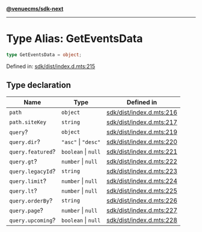 [**@venuecms/sdk-next**](../Index.md)

***

# Type Alias: GetEventsData

```ts
type GetEventsData = object;
```

Defined in: [sdk/dist/index.d.mts:215](https://github.com/venuecms/sdk/blob/fbf02bcc9fd4a34da75d81536c54bdc995edf6c4/packages/sdk/dist/index.d.mts#L215)

## Type declaration

| Name | Type | Defined in |
| ------ | ------ | ------ |
| <a id="path"></a> `path` | `object` | [sdk/dist/index.d.mts:216](https://github.com/venuecms/sdk/blob/fbf02bcc9fd4a34da75d81536c54bdc995edf6c4/packages/sdk/dist/index.d.mts#L216) |
| `path.siteKey` | `string` | [sdk/dist/index.d.mts:217](https://github.com/venuecms/sdk/blob/fbf02bcc9fd4a34da75d81536c54bdc995edf6c4/packages/sdk/dist/index.d.mts#L217) |
| <a id="query"></a> `query`? | `object` | [sdk/dist/index.d.mts:219](https://github.com/venuecms/sdk/blob/fbf02bcc9fd4a34da75d81536c54bdc995edf6c4/packages/sdk/dist/index.d.mts#L219) |
| `query.dir`? | `"asc"` \| `"desc"` | [sdk/dist/index.d.mts:220](https://github.com/venuecms/sdk/blob/fbf02bcc9fd4a34da75d81536c54bdc995edf6c4/packages/sdk/dist/index.d.mts#L220) |
| `query.featured`? | `boolean` \| `null` | [sdk/dist/index.d.mts:221](https://github.com/venuecms/sdk/blob/fbf02bcc9fd4a34da75d81536c54bdc995edf6c4/packages/sdk/dist/index.d.mts#L221) |
| `query.gt`? | `number` \| `null` | [sdk/dist/index.d.mts:222](https://github.com/venuecms/sdk/blob/fbf02bcc9fd4a34da75d81536c54bdc995edf6c4/packages/sdk/dist/index.d.mts#L222) |
| `query.legacyId`? | `string` | [sdk/dist/index.d.mts:223](https://github.com/venuecms/sdk/blob/fbf02bcc9fd4a34da75d81536c54bdc995edf6c4/packages/sdk/dist/index.d.mts#L223) |
| `query.limit`? | `number` \| `null` | [sdk/dist/index.d.mts:224](https://github.com/venuecms/sdk/blob/fbf02bcc9fd4a34da75d81536c54bdc995edf6c4/packages/sdk/dist/index.d.mts#L224) |
| `query.lt`? | `number` \| `null` | [sdk/dist/index.d.mts:225](https://github.com/venuecms/sdk/blob/fbf02bcc9fd4a34da75d81536c54bdc995edf6c4/packages/sdk/dist/index.d.mts#L225) |
| `query.orderBy`? | `string` | [sdk/dist/index.d.mts:226](https://github.com/venuecms/sdk/blob/fbf02bcc9fd4a34da75d81536c54bdc995edf6c4/packages/sdk/dist/index.d.mts#L226) |
| `query.page`? | `number` \| `null` | [sdk/dist/index.d.mts:227](https://github.com/venuecms/sdk/blob/fbf02bcc9fd4a34da75d81536c54bdc995edf6c4/packages/sdk/dist/index.d.mts#L227) |
| `query.upcoming`? | `boolean` \| `null` | [sdk/dist/index.d.mts:228](https://github.com/venuecms/sdk/blob/fbf02bcc9fd4a34da75d81536c54bdc995edf6c4/packages/sdk/dist/index.d.mts#L228) |
